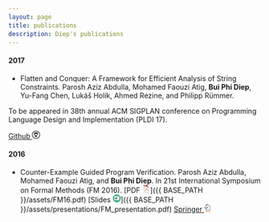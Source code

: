 ```yaml
---
layout: page
title: publications
description: Diep's publications
---
```

 

<!-- ### <a name="book"></a>book -->

#### 2017
- Flatten and Conquer: A Framework for Efficient Analysis of String Constraints.
Parosh Aziz Abdulla, Mohamed Faouzi Atig, **Bui Phi Diep**, Yu-Fang Chen, Lukáš Holík, Ahmed Rezine, and Philipp Rümmer. 

To be appeared in 38th annual ACM SIGPLAN conference on Programming Language Design and Implementation (PLDI 17).
<!--[PDF ![pdf (1.5M)](icons16/pdf-icon.png)]() -->
<!--[ACM ![ACM](icons16/acm.png)]() -->
[Github ![GitHub](icons16/github-icon.png)](https://github.com/diepbp/fat)
#### 2016

- Counter-Example Guided Program Verification. Parosh Aziz Abdulla, Mohamed Faouzi Atig, and **Bui Phi Diep**. 
In 21st International Symposium on Formal Methods (FM 2016).
[PDF ![pdf (1.5M)](icons16/pdf-icon.png)]({{ BASE_PATH }}/assets/FM16.pdf)
[Slides ![slides (1.5M)](icons16/ppt-icon.png)]({{ BASE_PATH }}/assets/presentations/FM_presentation.pdf)
[Springer ![springer](icons16/springer-icon.png)](http://link.springer.com/chapter/10.1007%2F978-3-319-48989-6_2)
<!--[![Abstract](icons16/pubmed-icon.png)](http://www.bepress.com/jhubiostat/paper125) -->
<!--[![GitHub](icons16/github-icon.png)](https://github.com/kbroman/phyloQTLpaper) -->

